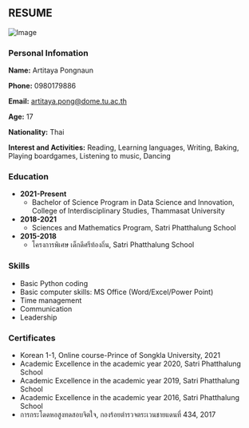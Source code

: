 ## RESUME

![Image](https://sv1.picz.in.th/images/2021/11/26/6wPXhf.th.jpg)

### Personal Infomation

**Name:** Artitaya Pongnaun

**Phone:** 0980179886

**Email:** artitaya.pong@dome.tu.ac.th

**Age:** 17

**Nationality:** Thai

**Interest and Activities:** Reading, Learning languages, Writing, Baking, Playing boardgames, Listening to music, Dancing

### Education
- **2021-Present** 
  - Bachelor of Science Program in Data Science and Innovation, College of Interdisciplinary Studies, Thammasat University
- **2018-2021** 
  - Sciences and Mathematics Program, Satri Phatthalung School
- **2015-2018** 
  - โครงการพิเศษ เด็กดีศรีท้องถิ่น, Satri Phatthalung School

### Skills
- Basic Python coding
- Basic computer skills: MS Office (Word/Excel/Power Point)
- Time management
- Communication
- Leadership

### Certificates
- Korean 1-1, Online course-Prince of Songkla University, 2021
- Academic Excellence in the academic year 2020, Satri Phatthalung School
- Academic Excellence in the academic year 2019, Satri Phatthalung School
- Academic Excellence in the academic year 2016, Satri Phatthalung School
- การกระโดดหอสูงทดสอบจิตใจ, กองร้อยตำรวจตระเวนชายแดนที่ 434, 2017
